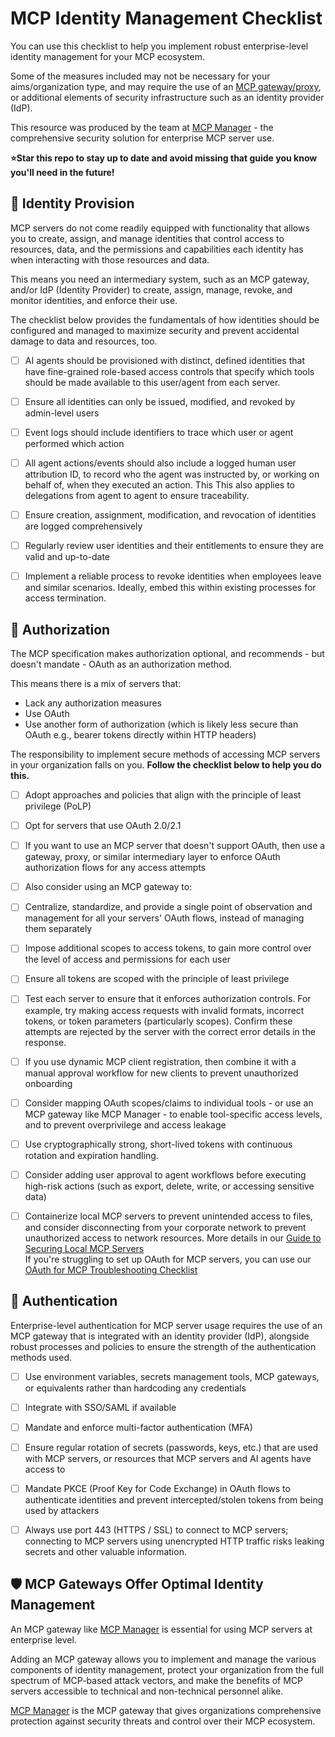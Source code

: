 MCP Identity Management Checklist
=================================

You can use this checklist to help you implement robust enterprise-level identity management for your MCP ecosystem.

Some of the measures included may not be necessary for your aims/organization type, and may require the use of an [MCP gateway/proxy](https://mcpmanager.ai/blog/mcp-gateway/), or additional elements of security infrastructure such as an identity provider (IdP).

This resource was produced by the team at [MCP Manager](https://mcpmanager.ai/) - the comprehensive security solution for enterprise MCP server use.

**⭐Star this repo to stay up to date and avoid missing that guide you know you'll need in the future!**

👤 Identity Provision
------------------

MCP servers do not come readily equipped with functionality that allows you to create, assign, and manage identities that control access to resources, data, and the permissions and capabilities each identity has when interacting with those resources and data.

This means you need an intermediary system, such as an MCP gateway, and/or IdP (Identity Provider) to create, assign, manage, revoke, and monitor identities, and enforce their use.

The checklist below provides the fundamentals of how identities should be configured and managed to maximize security and prevent accidental damage to data and resources, too.

- [ ] AI agents should be provisioned with distinct, defined identities that have fine-grained role-based access controls that specify which tools should be made available to this user/agent from each server.

- [ ] Ensure all identities can only be issued, modified, and revoked by admin-level users

- [ ] Event logs should include identifiers to trace which user or agent performed which action

- [ ] All agent actions/events should also include a logged human user attribution ID, to record who the agent was instructed by, or working on behalf of, when they executed an action. This This also applies to delegations from agent to agent to ensure traceability.  

- [ ] Ensure creation, assignment, modification, and revocation of identities are logged comprehensively 

- [ ] Regularly review user identities and their entitlements to ensure they are valid and up-to-date

- [ ] Implement a reliable process to revoke identities when employees leave and similar scenarios. Ideally, embed this within existing processes for access termination. 

🔐 Authorization
-------------

The MCP specification makes authorization optional, and recommends - but doesn't mandate - OAuth as an authorization method.

This means there is a mix of servers that:

- Lack any authorization measures
- Use OAuth
- Use another form of authorization (which is likely less secure than OAuth e.g., bearer tokens directly within HTTP headers)

The responsibility to implement secure methods of accessing MCP servers in your organization falls on you. **Follow the checklist below to help you do this.**

- [ ] Adopt approaches and policies that align with the principle of least privilege (PoLP)

- [ ] Opt for servers that use OAuth 2.0/2.1

- [ ] If you want to use an MCP server that doesn't support OAuth, then use a gateway, proxy, or similar intermediary layer to enforce OAuth authorization flows for any access attempts

- [ ] Also consider using an MCP gateway to:

- [ ] Centralize, standardize, and provide a single point of observation and management for all your servers' OAuth flows, instead of managing them separately

- [ ] Impose additional scopes to access tokens, to gain more control over the level of access and permissions for each user

- [ ] Ensure all tokens are scoped with the principle of least privilege

- [ ] Test each server to ensure that it enforces authorization controls. For example, try making access requests with invalid formats, incorrect tokens, or token parameters (particularly scopes). Confirm these attempts are rejected by the server with the correct error details in the response.

- [ ] If you use dynamic MCP client registration, then combine it with a manual approval workflow for new clients to prevent unauthorized onboarding

- [ ] Consider mapping OAuth scopes/claims to individual tools - or use an MCP gateway like MCP Manager - to enable tool-specific access levels, and to prevent overprivilege and access leakage 

- [ ] Use cryptographically strong, short-lived tokens with continuous rotation and expiration handling.

- [ ] Consider adding user approval to agent workflows before executing high-risk actions (such as export, delete, write, or accessing sensitive data)

- [ ] Containerize local MCP servers to prevent unintended access to files, and consider disconnecting from your corporate network to prevent unauthorized access to network resources. More details in our [Guide to Securing Local MCP Servers](https://github.com/MCP-Manager/MCP-Checklists/blob/main/infrastructure/docs/how-to-run-mcp-servers-securely.md)\
If you're struggling to set up OAuth for MCP servers, you can use our [OAuth for MCP Troubleshooting Checklist](https://github.com/MCP-Manager/MCP-Checklists/blob/main/infrastructure/docs/troubleshooting-oauth.md)

🪪 Authentication 
---------------

Enterprise-level authentication for MCP server usage requires the use of an MCP gateway that is integrated with an identity provider (IdP), alongside robust processes and policies to ensure the strength of the authentication methods used.

- [ ] Use environment variables, secrets management tools, MCP gateways, or equivalents rather than hardcoding any credentials

- [ ] Integrate with SSO/SAML if available

- [ ] Mandate and enforce multi-factor authentication (MFA)

- [ ] Ensure regular rotation of secrets (passwords, keys, etc.) that are used with MCP servers, or resources that MCP servers and AI agents have access to

- [ ] Mandate PKCE (Proof Key for Code Exchange) in OAuth flows to authenticate identities and prevent intercepted/stolen tokens from being used by attackers

- [ ] Always use port 443 (HTTPS / SSL) to connect to MCP servers; connecting to MCP servers using unencrypted HTTP traffic risks leaking secrets and other valuable information.

🛡️ MCP Gateways Offer Optimal Identity Management
----------------------------------------------

An MCP gateway like [MCP Manager](https://mcpmanager.ai/) is essential for using MCP servers at enterprise level.

Adding an MCP gateway allows you to implement and manage the various components of identity management, protect your organization from the full spectrum of MCP-based attack vectors, and make the benefits of MCP servers accessible to technical and non-technical personnel alike.

[MCP Manager](https://mcpmanager.ai/) is the MCP gateway that gives organizations comprehensive protection against security threats and control over their MCP ecosystem.
